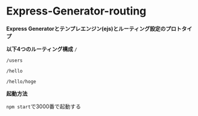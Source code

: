 # Express-Generator-routing

**Express Generatorとテンプレエンジン(ejs)とルーティング設定のプロトタイプ**

**以下4つのルーティング構成**
`/`

`/users`

`/hello`

`/hello/hoge`

**起動方法**

`npm start`で3000番で起動する
